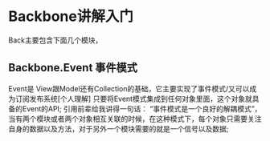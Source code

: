 # Backbone讲解入门
Back主要包含下面几个模块，
## Backbone.Event 事件模式
Event是  View跟Model还有Collection的基础，它主要实现了事件模式/又可以成为订阅发布系统[个人理解] 
只要将Event模式集成到任何对象里面，这个对象就具备的Event的API; 引用前辈给我讲得一句话： “事件模式是一个良好的解耦模式”， 当有两个模块或者两个对象相互关联的时候，在这种模式下，每个对象只需要关注自身的数据以及方法，对于另外一个模块需要的就是一个信号以及数据;
